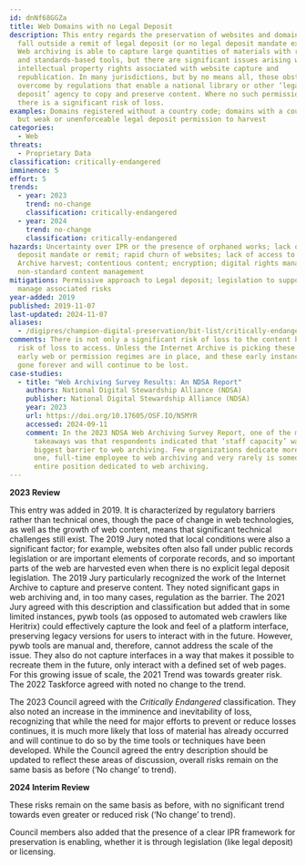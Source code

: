 ```yaml
---
id: dnNf68GGZa
title: Web Domains with no Legal Deposit
description: This entry regards the preservation of websites and domains that
  fall outside a remit of legal deposit (or no legal deposit mandate exists).
  Web archiving is able to capture large quantities of materials with routine
  and standards-based tools, but there are significant issues arising with
  intellectual property rights associated with website capture and
  republication. In many jurisdictions, but by no means all, those obstacles are
  overcome by regulations that enable a national library or other ‘legal
  deposit’ agency to copy and preserve content. Where no such permission exists,
  there is a significant risk of loss.
examples: Domains registered without a country code; domains with a country code
  but weak or unenforceable legal deposit permission to harvest
categories:
  - Web
threats:
  - Proprietary Data
classification: critically-endangered
imminence: 5
effort: 5
trends:
  - year: 2023
    trend: no-change
    classification: critically-endangered
  - year: 2024
    trend: no-change
    classification: critically-endangered
hazards: Uncertainty over IPR or the presence of orphaned works; lack of legal
  deposit mandate or remit; rapid churn of websites; lack of access to Internet
  Archive harvest; contentious content; encryption; digital rights management;
  non-standard content management
mitigations: Permissive approach to Legal deposit; legislation to support and/or
  manage associated risks
year-added: 2019
published: 2019-11-07
last-updated: 2024-11-07
aliases:
  - /digipres/champion-digital-preservation/bit-list/critically-endangered/bitlist-web-no-legal-deposit
comments: There is not only a significant risk of loss to the content but also
  risk of loss to access. Unless the Internet Archive is picking these up, the
  early web or permission regimes are in place, and these early instances are
  gone forever and will continue to be lost.
case-studies:
  - title: "Web Archiving Survey Results: An NDSA Report"
    authors: National Digital Stewardship Alliance (NDSA)
    publisher: National Digital Stewardship Alliance (NDSA)
    year: 2023
    url: https://doi.org/10.17605/OSF.IO/N5MYR
    accessed: 2024-09-11
    comment: In the 2023 NDSA Web Archiving Survey Report, one of the major
      takeaways was that respondents indicated that ‘staff capacity’ was the
      biggest barrier to web archiving. Few organizations dedicate more than
      one, full-time employee to web archiving and very rarely is someone’s
      entire position dedicated to web archiving.
---
```

**2023 Review**

This entry was added in 2019. It is characterized by regulatory barriers rather than technical ones, though the pace of change in web technologies, as well as the growth of web content, means that significant technical challenges still exist. The 2019 Jury noted that local conditions were also a significant factor; for example, websites often also fall under public records legislation or are important elements of corporate records, and so important parts of the web are harvested even when there is no explicit legal deposit legislation. The 2019 Jury particularly recognized the work of the Internet Archive to capture and preserve content. They noted significant gaps in web archiving and, in too many cases, regulation as the barrier. The 2021 Jury agreed with this description and classification but added that in some limited instances, pywb tools (as opposed to automated web crawlers like Heritrix) could effectively capture the look and feel of a platform interface, preserving legacy versions for users to interact with in the future. However, pywb tools are manual and, therefore, cannot address the scale of the issue. They also do not capture interfaces in a way that makes it possible to recreate them in the future, only interact with a defined set of web pages. For this growing issue of scale, the 2021 Trend was towards greater risk. The 2022 Taskforce agreed with noted no change to the trend.

The 2023 Council agreed with the *Critically Endangered* classification. They also noted an increase in the imminence and inevitability of loss, recognizing that while the need for major efforts to prevent or reduce losses continues, it is much more likely that loss of material has already occurred and will continue to do so by the time tools or techniques have been developed. While the Council agreed the entry description should be updated to reflect these areas of discussion, overall risks remain on the same basis as before (‘No change’ to trend).

**2024 Interim Review**

These risks remain on the same basis as before, with no significant trend towards even greater or reduced risk (‘No change’ to trend).

Council members also added that the presence of a clear IPR framework for preservation is enabling, whether it is through legislation (like legal deposit) or licensing.

